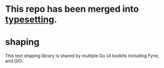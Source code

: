# This repo has been merged into [typesetting](https://github.com/go-text/typesetting).

# shaping

This text shaping library is shared by multiple Go UI toolkits including Fyne, and GIO.

